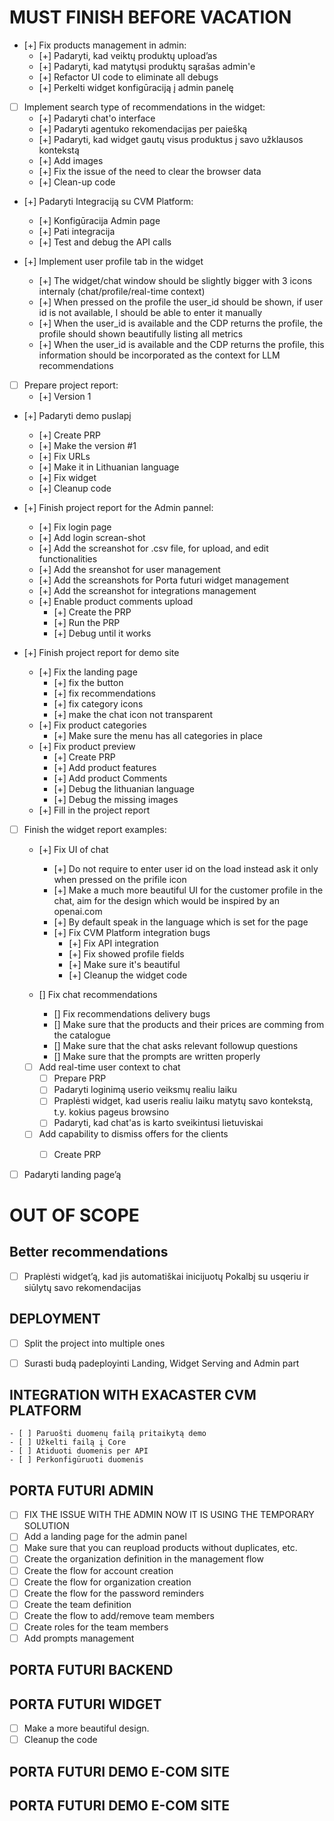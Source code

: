 # MUST FINISH BEFORE VACATION
- [+] Fix products management in admin:
    - [+] Padaryti, kad veiktų produktų upload’as
    - [+] Padaryti, kad matytųsi produktų sąrašas admin'e
    - [+] Refactor UI code to eliminate all debugs
    - [+] Perkelti widget konfigūraciją į admin panelę

- [ ] Implement search type of recommendations in the widget:
    - [+] Padaryti chat'o interface
    - [+] Padaryti agentuko rekomendacijas per paiešką
    - [+] Padaryti, kad widget gautų visus produktus į savo užklausos kontekstą
    - [+] Add images
    - [+] Fix the issue of the need to clear the browser data
    - [+] Clean-up code

- [+] Padaryti Integraciją su CVM Platform:
    - [+] Konfigūracija Admin page
    - [+] Pati integracija
    - [+] Test and debug the API calls 

- [+] Implement user profile tab in the widget
    - [+] The widget/chat window should be slightly bigger with 3 icons internaly (chat/profile/real-time context)
    - [+] When pressed on the profile the user_id should be shown, if user id is not available, I should be able to enter it manually
    - [+] When the user_id is available and the CDP returns the profile, the profile should shown beautifully listing all metrics
    - [+] When the user_id is available and the CDP returns the profile, this information should be incorporated as the context for LLM recommendations

- [ ] Prepare project report:
    - [+] Version 1
    
- [+] Padaryti demo puslapį
    - [+] Create PRP
    - [+] Make the version #1
    - [+] Fix URLs
    - [+] Make it in Lithuanian language
    - [+] Fix widget
    - [+] Cleanup code

- [+] Finish project report for the Admin pannel:
    - [+] Fix login page
    - [+] Add login screan-shot
    - [+] Add the screanshot for .csv file, for upload, and edit functionalities
    - [+] Add the sreanshot for user management
    - [+] Add the screanshots for Porta futuri widget management
    - [+] Add the screanshot for integrations management
    - [+] Enable product comments upload
        - [+] Create the PRP
        - [+] Run the PRP
        - [+] Debug until it works

- [+] Finish project report for demo site
    - [+] Fix the landing page
        - [+] fix the button
        - [+] fix recommendations
        - [+] fix category icons
        - [+] make the chat icon not transparent
    - [+] Fix product categories
        - [+] Make sure the menu has all categories in place
    - [+] Fix product preview
        - [+] Create PRP
        - [+] Add product features
        - [+] Add product Comments
        - [+] Debug the lithuanian language
        - [+] Debug the missing images
    - [+] Fill in the project report

- [ ] Finish the widget report examples:

    - [+] Fix UI of chat
        - [+] Do not require to enter user id on the load instead ask it only when pressed on the prifile icon
        - [+] Make a much more beautiful UI for the customer profile in the chat, aim for the design which would be inspired by an openai.com
        - [+] By default speak in the language which is set for the page
        - [+] Fix CVM Platform integration bugs
            - [+] Fix API integration
            - [+] Fix showed profile fields
            - [+] Make sure it's beautiful
            - [+] Cleanup the widget code
    
    - [] Fix chat recommendations
        - [] Fix recommendations delivery bugs
        - [] Make sure that the products and their prices are comming from the catalogue
        - [] Make sure that the chat asks relevant followup questions
        - [] Make sure that the prompts are written properly

    - [ ] Add real-time user context to chat
        - [ ] Prepare PRP
        - [ ] Padaryti loginimą userio veiksmų realiu laiku
        - [ ] Praplėsti widget, kad useris realiu laiku matytų savo kontekstą, t.y. kokius pageus browsino
        - [ ] Padaryti, kad chat'as is karto sveikintusi lietuviskai

    - [ ] Add capability to dismiss offers for the clients
        - [ ] Create PRP
    
    
- [ ] Padaryti landing page’ą




# OUT OF SCOPE

## Better recommendations
- [ ] Praplėsti widget’ą, kad jis automatiškai inicijuotų Pokalbį su usqeriu ir siūlytų savo rekomendacijas


## DEPLOYMENT
- [ ] Split the project into multiple ones
- [ ] Surasti budą padeployinti  Landing, Widget Serving and Admin part


## INTEGRATION WITH EXACASTER CVM PLATFORM
    - [ ] Paruošti duomenų failą pritaikytą demo
    - [ ] Užkelti failą į Core
    - [ ] Atiduoti duomenis per API
    - [ ] Perkonfigūruoti duomenis

## PORTA FUTURI ADMIN
- [ ] FIX THE ISSUE WITH THE ADMIN NOW IT IS USING THE TEMPORARY SOLUTION
- [ ] Add a landing page for the admin panel
- [ ] Make sure that you can reupload products without duplicates, etc.
- [ ] Create the organization definition in the  management flow
- [ ] Create the flow for account creation
- [ ] Create the flow for organization creation
- [ ] Create the flow for the password reminders
- [ ] Create the team definition
- [ ] Create the flow to add/remove team members
- [ ] Create roles for the team members
- [ ] Add prompts management

## PORTA FUTURI BACKEND

## PORTA FUTURI WIDGET
- [ ] Make a more beautiful design.
- [ ] Cleanup the code

## PORTA FUTURI DEMO E-COM SITE


## PORTA FUTURI DEMO E-COM SITE



